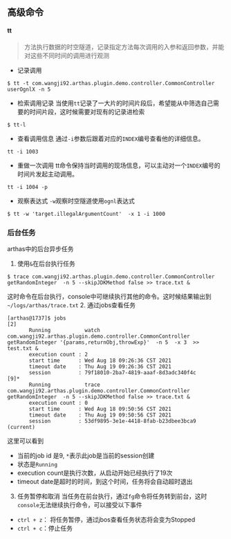 ## 高级命令
#### tt 
> 方法执行数据的时空隧道，记录指定方法每次调用的入参和返回参数，并能对这些不同时间的调用进行观测
- 记录调用
```
$ tt -t com.wangji92.arthas.plugin.demo.controller.CommonController userOgnlX -n 5
```
- 检索调用记录
当使用`tt`记录了一大片的时间片段后，希望能从中筛选自己需要的时间片段，这时候需要对现有的记录进检索
```
$ tt-l
```
- 查看调用信息
通过`-i`参数后跟着对应的`INDEX`编号查看他的详细信息。
```
tt -i 1003
```
- 重做一次调用
tt命令保持当时调用的现场信息，可以主动对一个`INDEX`编号的时间片发起主动调用。
```
tt -i 1004 -p
```
- 观察表达式
`-w`观察时空隧道使用`ognl`表达式
```
$ tt -w 'target.illegalArgumentCount'  -x 1 -i 1000
```

### 后台任务
arthas中的后台异步任务
1. 使用`&`在后台执行任务
```
$ trace com.wangji92.arthas.plugin.demo.controller.CommonController getRandomInteger  -n 5 --skipJDKMethod false >> trace.txt &
```
这时命令在后台执行，console中可继续执行其他的命令。这时候结果输出到`~/logs/arthas/trace.txt`
2. 通过jobs查看任务
```
[arthas@1737]$ jobs
[2]
       Running           watch com.wangji92.arthas.plugin.demo.controller.CommonController getRandomInteger '{params,returnObj,throwExp}'  -n 5  -x 3  >> test.txt &
       execution count : 2
       start time      : Wed Aug 18 09:26:36 CST 2021
       timeout date    : Thu Aug 19 09:26:36 CST 2021
       session         : 79f18010-2ba7-4819-aaaf-8d3adc340f4c
[9]*
       Running           trace com.wangji92.arthas.plugin.demo.controller.CommonController getRandomInteger  -n 5 --skipJDKMethod false >> trace.txt &
       execution count : 0
       start time      : Wed Aug 18 09:50:56 CST 2021
       timeout date    : Thu Aug 19 09:50:56 CST 2021
       session         : 53df9895-3e1e-4418-8fab-b23dbee3bca9 (current)
```
这里可以看到
- 当前的job id 是9, `*`表示此job是当前的session创建
- 状态是`Running`
- execution count是执行次数，从启动开始已经执行了19次
- timeout date是超时的时间，到这个时间，任务将会自动超时退出
3. 任务暂停和取消
当任务在前台执行，通过`fg`命令将任务转到前台，这时`console`无法继续执行命令，可以接受以下事件
- `ctrl + z`： 将任务暂停，通过jbos查看任务状态将会变为Stopped
- `ctrl + c`：停止任务
